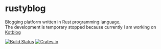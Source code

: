 # rustyblog
Blogging platform written in Rust programming language. <br/>
The development is temporary stopped because currently I am working on [Kotblog](https://github.com/excref/kotblog)

[![Build Status](https://travis-ci.org/Biacode/rustyblog.svg?branch=master)](https://travis-ci.org/Biacode/rustyblog)
[![Crates.io](https://img.shields.io/crates/v/rustyblog.svg)](https://crates.io/crates/rustyblog)
